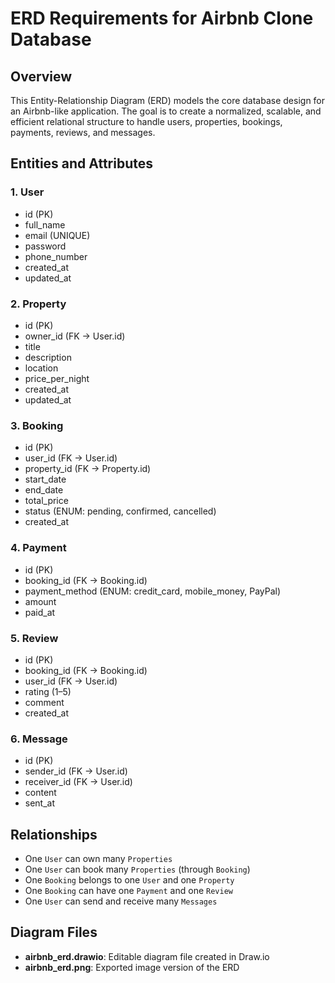 
# ERD Requirements for Airbnb Clone Database

## Overview
This Entity-Relationship Diagram (ERD) models the core database design for an Airbnb-like application. The goal is to create a normalized, scalable, and efficient relational structure to handle users, properties, bookings, payments, reviews, and messages.

## Entities and Attributes

### 1. User
- id (PK)
- full_name
- email (UNIQUE)
- password
- phone_number
- created_at
- updated_at

### 2. Property
- id (PK)
- owner_id (FK → User.id)
- title
- description
- location
- price_per_night
- created_at
- updated_at

### 3. Booking
- id (PK)
- user_id (FK → User.id)
- property_id (FK → Property.id)
- start_date
- end_date
- total_price
- status (ENUM: pending, confirmed, cancelled)
- created_at

### 4. Payment
- id (PK)
- booking_id (FK → Booking.id)
- payment_method (ENUM: credit_card, mobile_money, PayPal)
- amount
- paid_at

### 5. Review
- id (PK)
- booking_id (FK → Booking.id)
- user_id (FK → User.id)
- rating (1–5)
- comment
- created_at

### 6. Message
- id (PK)
- sender_id (FK → User.id)
- receiver_id (FK → User.id)
- content
- sent_at

## Relationships

- One `User` can own many `Properties`
- One `User` can book many `Properties` (through `Booking`)
- One `Booking` belongs to one `User` and one `Property`
- One `Booking` can have one `Payment` and one `Review`
- One `User` can send and receive many `Messages`

## Diagram Files

- **airbnb_erd.drawio**: Editable diagram file created in Draw.io
- **airbnb_erd.png**: Exported image version of the ERD
